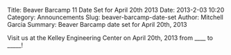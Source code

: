 Title: Beaver Barcamp 11 Date Set for April 20th 2013
Date: 2013-2-03 10:20
Category: Announcements
Slug: beaver-barcamp-date-set
Author: Mitchell Garcia
Summary: Beaver Barcamp date set for April 20th, 2013

Visit us at the Kelley Engineering Center on April 20th, 2013 from ____ to _____!
